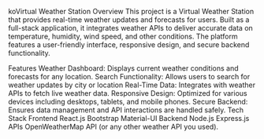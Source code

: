 koVirtual Weather Station
Overview
This project is a Virtual Weather Station that provides real-time weather updates and forecasts for users. Built as a full-stack application, it integrates weather APIs to deliver accurate data on temperature, humidity, wind speed, and other conditions. The platform features a user-friendly interface, responsive design, and secure backend functionality.

Features
Weather Dashboard: Displays current weather conditions and forecasts for any location.
Search Functionality: Allows users to search for weather updates by city or location
Real-Time Data: Integrates with weather APIs to fetch live weather data.
Responsive Design: Optimized for various devices including desktops, tablets, and mobile phones.
Secure Backend: Ensures data management and API interactions are handled safely.
Tech Stack
Frontend
React.js
Bootstrap
Material-UI
Backend
Node.js
Express.js
APIs
OpenWeatherMap API (or any other weather API you used).
